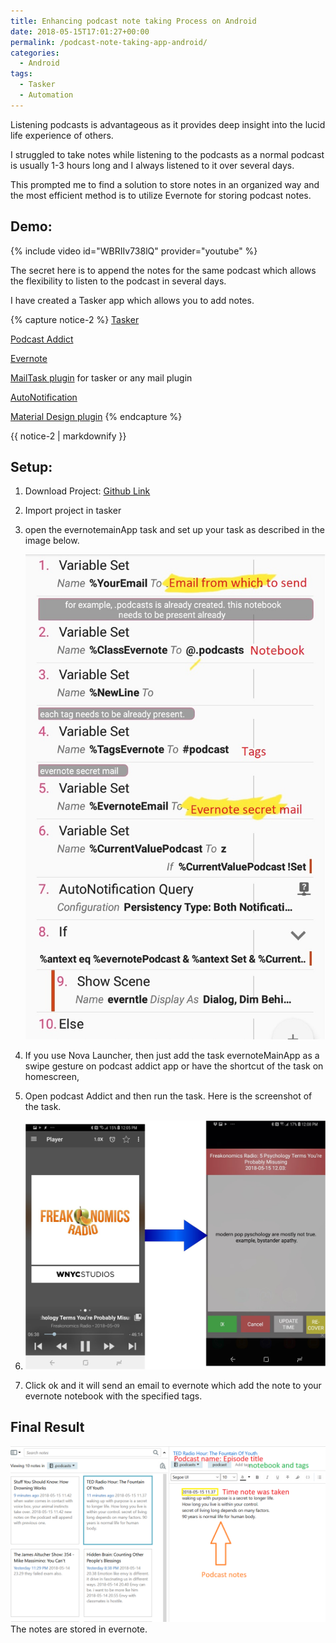 ```yaml
---
title: Enhancing podcast note taking Process on Android 
date: 2018-05-15T17:01:27+00:00
permalink: /podcast-note-taking-app-android/
categories:
  - Android
tags:
  - Tasker
  - Automation
---
```

Listening podcasts is advantageous as it provides deep insight into the lucid life experience of others.

I struggled to take notes while listening to the podcasts as a normal podcast is usually 1-3 hours long and I always listened to it over several days.

This prompted me to find a solution to store notes in an organized way and the most efficient method is to utilize Evernote for storing podcast notes.

## Demo:

{% include video id="WBRIIv738lQ" provider="youtube" %}


<div class="notice--warning">
  The secret here is to append the notes for the same podcast which allows the flexibility to listen to the podcast in several days.
</div>

I have created a Tasker app which allows you to add notes.

{% capture notice-2 %}
[Tasker](https://play.google.com/store/apps/details?id=net.dinglisch.android.taskerm&hl=en) 

[Podcast Addict](https://play.google.com/store/apps/details?id=com.bambuna.podcastaddict&hl=en_CA) 


[Evernote](http://evernote.com) 

[MailTask plugin](https://play.google.com/store/apps/details?id=com.balda.mailtask&hl=en) for tasker or any mail plugin 

[AutoNotification](https://play.google.com/store/apps/details?id=com.joaomgcd.autonotification&hl=en_CA) 

[Material Design plugin](https://play.google.com/store/apps/details?id=com.nick.mowen.materialdesignplugin&hl=en)
{% endcapture %}

<div class="notice--warning">{{ notice-2 | markdownify }}</div>


## Setup: 
1. Download Project: [Github Link](https://github.com/1nsp1r3rnzt/Tasker-Apps/tree/master/Notes%20Adder%20Podcast%20Addict) 
2. Import project in tasker 
3. open the evernotemainApp task and set up your task as described in the image below.
  
    ![setup Tasker](/assets/images/uploads//2018/05/Setup-tasker-podcast-addict.jpg)

  4. If you use Nova Launcher, then just add the task evernoteMainApp as a swipe gesture on podcast addict app or have the shortcut of the task on homescreen,

  5. Open podcast Addict and then run the task. Here is the screenshot of the task.

  6. ![screenshot2](/assets/images/uploads//2018/05/workflow-evernote-podcast-addict.jpg)
  7. Click ok and it will send an email to evernote which add the note to your evernote notebook with the specified tags.

## **Final Result**

![Final result](/assets/images/uploads//2018/05/podcast-imrpovement-notes.png)
The notes are stored in evernote.
